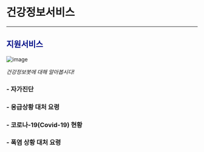 # 건강정보서비스
______________________________________________


## <span style="color:#011189">지원서비스</span>                            
![image](https://github.com/mycrid/chatBot/blob/main/istockphoto-876593758-170667a.jpg?raw=true)




_건강정보봇에 대해 알아봅시다!_
###  - 자가진단
###  - 응급상황 대처 요령
###  - 코로나-19(Covid-19) 현황
###  - 폭염 상황 대처 요령




